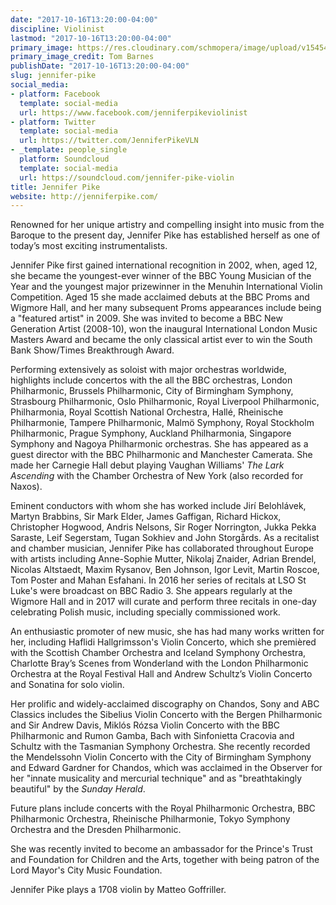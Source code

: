 ```yaml
---
date: "2017-10-16T13:20:00-04:00"
discipline: Violinist
lastmod: "2017-10-16T13:20:00-04:00"
primary_image: https://res.cloudinary.com/schmopera/image/upload/v1545409169/media/webhook-uploads/1508174313782/Jennifer_Pike_4_-_c_Tom_Barnes.jpg.jpg
primary_image_credit: Tom Barnes
publishDate: "2017-10-16T13:20:00-04:00"
slug: jennifer-pike
social_media:
- platform: Facebook
  template: social-media
  url: https://www.facebook.com/jenniferpikeviolinist
- platform: Twitter
  template: social-media
  url: https://twitter.com/JenniferPikeVLN
- _template: people_single
  platform: Soundcloud
  template: social-media
  url: https://soundcloud.com/jennifer-pike-violin
title: Jennifer Pike
website: http://jenniferpike.com/
---
```


Renowned for her unique artistry and compelling insight into music from the Baroque to the present day, Jennifer Pike has established herself as one of today’s most exciting instrumentalists. 

Jennifer Pike first gained international recognition in 2002, when, aged 12, she became the youngest-ever winner of the BBC Young Musician of the Year and the youngest major prizewinner in the Menuhin International Violin Competition. Aged 15 she made acclaimed debuts at the BBC Proms and Wigmore Hall, and her many subsequent Proms appearances include being a "featured artist" in 2009. She was invited to become a BBC New Generation Artist (2008-10), won the inaugural International London Music Masters Award and became the only classical artist ever to win the South Bank Show/Times Breakthrough Award. 

Performing extensively as soloist with major orchestras worldwide, highlights include concertos with the all the BBC orchestras, London Philharmonic, Brussels Philharmonic, City of Birmingham Symphony, Strasbourg Philharmonic, Oslo Philharmonic, Royal Liverpool Philharmonic, Philharmonia, Royal Scottish National Orchestra, Hallé, Rheinische Philharmonie, Tampere Philharmonic, Malmö Symphony, Royal Stockholm Philharmonic, Prague Symphony, Auckland Philharmonia, Singapore Symphony and Nagoya Philharmonic orchestras. She has appeared as a guest director with the BBC Philharmonic and Manchester Camerata. She made her Carnegie Hall debut playing Vaughan Williams' *The Lark Ascending* with the Chamber Orchestra of New York (also recorded for Naxos). 

Eminent conductors with whom she has worked include Jirí Belohlávek, Martyn Brabbins, Sir Mark Elder, James Gaffigan, Richard Hickox, Christopher Hogwood, Andris Nelsons, Sir Roger Norrington, Jukka Pekka Saraste, Leif Segerstam, Tugan Sokhiev and John Storgårds. 
As a recitalist and chamber musician, Jennifer Pike has collaborated throughout Europe with artists including Anne-Sophie Mutter, Nikolaj Znaider, Adrian Brendel, Nicolas Altstaedt, Maxim Rysanov, Ben Johnson, Igor Levit, Martin Roscoe, Tom Poster and Mahan Esfahani. In 2016 her series of recitals at LSO St Luke's were broadcast on BBC Radio 3. She 
appears regularly at the Wigmore Hall and in 2017 will curate and perform three recitals in one-day celebrating Polish music, including specially commissioned work. 

An enthusiastic promoter of new music, she has had many works written for her, including Haflidi Hallgrimsson's Violin Concerto, which she premièred with the Scottish Chamber Orchestra and Iceland Symphony Orchestra, Charlotte Bray’s Scenes from Wonderland with the London Philharmonic Orchestra at the Royal Festival Hall and Andrew Schultz’s Violin Concerto and Sonatina for solo violin. 

Her prolific and widely-acclaimed discography on Chandos, Sony and ABC Classics includes the Sibelius Violin Concerto with the Bergen Philharmonic and Sir Andrew Davis, Miklós Rózsa Violin Concerto with the BBC Philharmonic and Rumon Gamba, Bach with Sinfonietta Cracovia and Schultz with the Tasmanian Symphony Orchestra. She recently recorded the Mendelssohn Violin Concerto with the City of Birmingham Symphony and Edward Gardner for Chandos, which was acclaimed in the Observer for her "innate musicality and mercurial technique" and as "breathtakingly beautiful" by the *Sunday Herald*. 

Future plans include concerts with the Royal Philharmonic Orchestra, BBC Philharmonic Orchestra, Rheinische Philharmonie, Tokyo Symphony Orchestra and the Dresden Philharmonic. 

She was recently invited to become an ambassador for the Prince's Trust and Foundation for Children and the Arts, together with being patron of the Lord Mayor's City Music Foundation. 

Jennifer Pike plays a 1708 violin by Matteo Goffriller.
